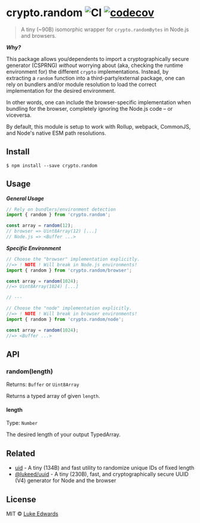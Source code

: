 # crypto.random ![CI](https://github.com/lukeed/crypto.random/workflows/CI/badge.svg) [![codecov](https://badgen.now.sh/codecov/c/github/lukeed/crypto.random)](https://codecov.io/gh/lukeed/crypto.random)

> A tiny (~90B) isomorphic wrapper for `crypto.randomBytes` in Node.js and browsers.

***Why?***

This package allows you/dependents to import a cryptographically secure generator (CSPRNG) _without_ worrying about (aka, checking the runtime environment for) the different `crypto` implementations. Instead, by extracting a `random` function into a third-party/external package, one can rely on bundlers and/or module resolution to load the correct implementation for the desired environment.

In other words, one can include the browser-specific implementation when bundling for the browser, completely ignoring the Node.js code – or viceversa.

By default, this module is setup to work with Rollup, webpack, CommonJS, and Node's native ESM path resolutions.

## Install

```
$ npm install --save crypto.random
```


## Usage

***General Usage***

```js
// Rely on bundlers/environment detection
import { random } from 'crypto.random';

const array = random(12);
// browser => Uint8Array(12) [...]
// Node.js => <Buffer ...>
```

***Specific Environment***

```js
// Choose the "browser" implementation explicitly.
//=> ! NOTE ! Will break in Node.js environments!
import { random } from 'crypto.random/browser';

const array = random(1024);
//=> Uint8Array(1024) [...]

// ---

// Choose the "node" implementation explicitly.
//=> ! NOTE ! Will break in browser environments!
import { random } from 'crypto.random/node';

const array = random(1024);
//=> <Buffer ...>
```


## API

### random(length)
Returns: `Buffer` or `Uint8Array`

Returns a typed array of given `length`.


#### length
Type: `Number`

The desired length of your output TypedArray.


## Related

- [uid](https://github.com/lukeed/uid) - A tiny (134B) and fast utility to randomize unique IDs of fixed length
- [@lukeed/uuid](https://github.com/lukeed/uuid) - A tiny (230B), fast, and cryptographically secure UUID (V4) generator for Node and the browser


## License

MIT © [Luke Edwards](https://lukeed.com)
